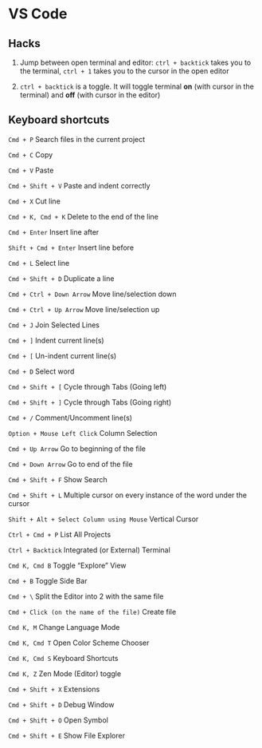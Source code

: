 # VS Code

## Hacks

1. Jump between open terminal and editor: `ctrl + backtick` takes you to the terminal, `ctrl + 1` takes you to the cursor in the open editor

2. `ctrl + backtick` is a toggle. It will toggle terminal **on** (with cursor in the terminal) and **off** (with cursor in the editor)

## Keyboard shortcuts

`Cmd + P`
Search files in the current project

`Cmd + C`
Copy

`Cmd + V`
Paste

`Cmd + Shift + V`
Paste and indent correctly

`Cmd + X`
Cut line

`Cmd + K, Cmd + K`
Delete to the end of the line

`Cmd + Enter`
Insert line after

`Shift + Cmd + Enter`
Insert line before

`Cmd + L`
Select line

`Cmd + Shift + D`
Duplicate a line

`Cmd + Ctrl + Down Arrow`
Move line/selection down

`Cmd + Ctrl + Up Arrow`
Move line/selection up

`Cmd + J`
Join Selected Lines

`Cmd + ]`
Indent current line(s)

`Cmd + [`
Un-indent current line(s)

`Cmd + D`
Select word

`Cmd + Shift + [`
Cycle through Tabs (Going left)

`Cmd + Shift + ]`
Cycle through Tabs (Going right)

`Cmd + /`
Comment/Uncomment line(s)

`Option + Mouse Left Click`
Column Selection

`Cmd + Up Arrow`
Go to beginning of the file

`Cmd + Down Arrow`
Go to end of the file

`Cmd + Shift + F`
Show Search

`Cmd + Shift + L`
Multiple cursor on every instance of the word under the cursor

`Shift + Alt + Select Column using Mouse`
Vertical Cursor 

`Ctrl + Cmd + P`
List All Projects

`Ctrl + Backtick`
Integrated (or External) Terminal

`Cmd K, Cmd B`
Toggle “Explore” View

`Cmd + B`
Toggle Side Bar

`Cmd + \`
Split the Editor into 2 with the same file

`Cmd + Click (on the name of the file)`
Create file

`Cmd K, M`
Change Language Mode

`Cmd K, Cmd T`
Open Color Scheme Chooser

`Cmd K, Cmd S`
Keyboard Shortcuts

`Cmd K, Z`
Zen Mode (Editor) toggle

`Cmd + Shift + X`
Extensions

`Cmd + Shift + D`
Debug Window

`Cmd + Shift + O`
Open Symbol

`Cmd + Shift + E`
Show File Explorer

